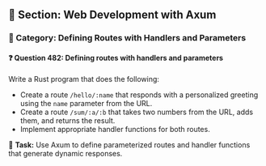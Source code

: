 ## 📘 Section: Web Development with Axum  
### 🔹 Category: Defining Routes with Handlers and Parameters  
#### ❓ Question 482: Defining routes with handlers and parameters

Write a Rust program that does the following:

- Create a route `/hello/:name` that responds with a personalized greeting using the `name` parameter from the URL.
- Create a route `/sum/:a/:b` that takes two numbers from the URL, adds them, and returns the result.
- Implement appropriate handler functions for both routes.

🔧 **Task:** Use Axum to define parameterized routes and handler functions that generate dynamic responses.

